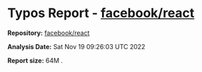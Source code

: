 # Typos Report - [facebook/react](https://github.com/facebook/react)

**Repository:** [facebook/react](https://github.com/facebook/react)

**Analysis Date:** Sat Nov 19 09:26:03 UTC 2022

**Report size:** 64M	.

